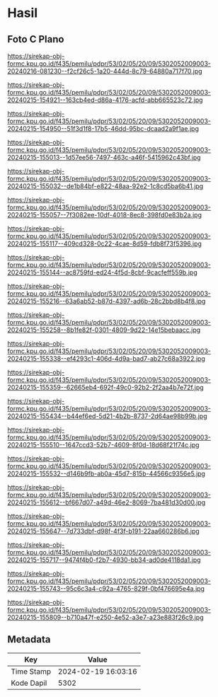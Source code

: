 # Hasil

## Foto C Plano

https://sirekap-obj-formc.kpu.go.id/f435/pemilu/pdpr/53/02/05/20/09/5302052009003-20240216-081230--f2cf26c5-1a20-444d-8c79-64880a717f70.jpg

https://sirekap-obj-formc.kpu.go.id/f435/pemilu/pdpr/53/02/05/20/09/5302052009003-20240215-154921--163cb4ed-d86a-4176-acfd-abb665523c72.jpg

https://sirekap-obj-formc.kpu.go.id/f435/pemilu/pdpr/53/02/05/20/09/5302052009003-20240215-154950--51f3d1f8-17b5-46dd-95bc-dcaad2a9f1ae.jpg

https://sirekap-obj-formc.kpu.go.id/f435/pemilu/pdpr/53/02/05/20/09/5302052009003-20240215-155013--1d57ee56-7497-463c-a46f-5415962c43bf.jpg

https://sirekap-obj-formc.kpu.go.id/f435/pemilu/pdpr/53/02/05/20/09/5302052009003-20240215-155032--de1b84bf-e822-48aa-92e2-1c8cd5ba6b41.jpg

https://sirekap-obj-formc.kpu.go.id/f435/pemilu/pdpr/53/02/05/20/09/5302052009003-20240215-155057--7f3082ee-10df-4018-8ec8-398fd0e83b2a.jpg

https://sirekap-obj-formc.kpu.go.id/f435/pemilu/pdpr/53/02/05/20/09/5302052009003-20240215-155117--409cd328-0c22-4cae-8d59-fdb8f73f5396.jpg

https://sirekap-obj-formc.kpu.go.id/f435/pemilu/pdpr/53/02/05/20/09/5302052009003-20240215-155144--ac8759fd-ed24-4f5d-8cbf-9cacfeff559b.jpg

https://sirekap-obj-formc.kpu.go.id/f435/pemilu/pdpr/53/02/05/20/09/5302052009003-20240215-155216--63a6ab52-b87d-4397-ad6b-28c2bbd8b4f8.jpg

https://sirekap-obj-formc.kpu.go.id/f435/pemilu/pdpr/53/02/05/20/09/5302052009003-20240215-155258--8b1fe82f-0301-4809-9d22-14e15bebaacc.jpg

https://sirekap-obj-formc.kpu.go.id/f435/pemilu/pdpr/53/02/05/20/09/5302052009003-20240215-155338--ef4293c1-406d-4d9a-bad7-ab27c68a3922.jpg

https://sirekap-obj-formc.kpu.go.id/f435/pemilu/pdpr/53/02/05/20/09/5302052009003-20240215-155359--62665eb4-692f-49c0-92b2-2f2aa4b7e72f.jpg

https://sirekap-obj-formc.kpu.go.id/f435/pemilu/pdpr/53/02/05/20/09/5302052009003-20240215-155434--b44ef6ed-5d21-4b2b-8737-2d64ae98b99b.jpg

https://sirekap-obj-formc.kpu.go.id/f435/pemilu/pdpr/53/02/05/20/09/5302052009003-20240215-155510--1647ccd3-52b7-4609-8f0d-18d68f21f74c.jpg

https://sirekap-obj-formc.kpu.go.id/f435/pemilu/pdpr/53/02/05/20/09/5302052009003-20240215-155532--d146b9fb-ab0a-45d7-815b-44566c9356e5.jpg

https://sirekap-obj-formc.kpu.go.id/f435/pemilu/pdpr/53/02/05/20/09/5302052009003-20240215-155612--bf667d07-a49d-46e2-8069-7ba481d30d00.jpg

https://sirekap-obj-formc.kpu.go.id/f435/pemilu/pdpr/53/02/05/20/09/5302052009003-20240215-155647--7d733dbf-d98f-4f3f-b191-22aa660286b6.jpg

https://sirekap-obj-formc.kpu.go.id/f435/pemilu/pdpr/53/02/05/20/09/5302052009003-20240215-155717--9474f4b0-f2b7-4930-bb34-ad0de4118da1.jpg

https://sirekap-obj-formc.kpu.go.id/f435/pemilu/pdpr/53/02/05/20/09/5302052009003-20240215-155743--95c6c3a4-c92a-4765-829f-0bf476695e4a.jpg

https://sirekap-obj-formc.kpu.go.id/f435/pemilu/pdpr/53/02/05/20/09/5302052009003-20240215-155809--b710a47f-e250-4e52-a3e7-a23e883f26c9.jpg


## Metadata

| Key        | Value               |
| ---------- | ------------------- |
| Time Stamp | 2024-02-19 16:03:16 |
| Kode Dapil | 5302                |



